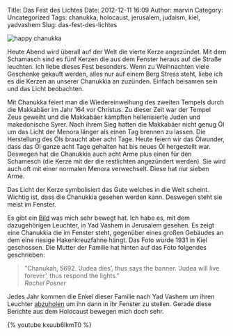Title: Das Fest des Lichtes
Date: 2012-12-11 16:09
Author: marvin
Category: Uncategorized
Tags: chanukka, holocaust, jerusalem, judaism, kiel, yadvashem
Slug: das-fest-des-lichtes

![happy chanukka]({static}/images/8260658301_79ba78b73b_b.jpg)

Heute Abend wird überall auf der Welt die vierte Kerze angezündet. Mit
dem Schamasch sind es fünf Kerzen die aus dem Fenster heraus auf die
Straße leuchten. Ich liebe dieses Fest besonders. Wenn zu Weihnachten
viele Geschenke gekauft werden, alles nur auf einem Berg Stress steht,
liebe ich es die Kerzen an unserer Chanukkia an zuzünden. Einfach
beisamen sein und das Licht beobachten.

Mit Chanukka feiert man die Wiedereinweihung des zweiten Tempels durch
die Makkabäer im Jahr 164 vor Christus. Zu dieser Zeit war der Tempel
Zeus geweiht und die Makkabäer kämpften hellenisierte Juden und
makedonische Syrer. Nach ihrem Sieg hatten die Makkabäer nicht genug Öl
um das Licht der Menora länger als einen Tag brennen zu lassen. Die
Herstellung des Öls braucht aber acht Tage. Heute feiern wir das
Ölwunder, dass das Öl ganze acht Tage gehalten hat bis neues Öl
hergestellt war. Deswegen hat die Chanukkia auch acht Arme plus einen
für den Schamesch (die Kerze mit der die restlichten angezündert
werden). Sie wird auch oft mit einer normalen Menora verwechselt. Diese
hat nur sieben Arme.

Das Licht der Kerze symbolisiert das Gute welches in die Welt scheint.
Wichtig ist, dass die Chanukkia gesehen werden kann. Deswegen steht sie
meist im Fenster.

Es gibt ein
[Bild](http://www1.yadvashem.org/yv/en/exhibitions/hanukkah/hanukkah_menorah.asp)
was mich sehr bewegt hat. Ich habe es, mit dem dazugehörigen Leuchter,
in Yad Vashem in Jerusalem gesehen. Es zeigt eine Chanukkia die im
Fenster steht, gegenüber eines großen Gebäudes an dem eine riesige
Hakenkreuzfahne hängt. Das Foto wurde 1931 in Kiel geschossen. Die
Mutter der Familie hat hinten auf das Foto folgendes geschrieben:

> "Chanukah, 5692. ‘Judea dies’, thus says the banner. ‘Judea will live
> forever’, thus respond the lights."  
>  <cite>Rachel Posner</cite>

Jedes Jahr kommen die Enkel dieser Familie nach Yad Vashem um ihren
Leuchter
[abzuholen](http://lubavitch.com/news/article/2030091/Judea-Lives-The-Story-of-A-Chanukah-Menorah.html)
um ihn dann in ihr Fenster zu stellen. Gerade diese Berichte aus dem
Holocaust bewegen mich doch sehr.

{% youtube kxuub6lkmT0 %}

